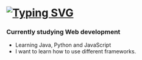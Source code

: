 # [![Typing SVG](https://readme-typing-svg.demolab.com?font=Minecraft&duration=3500&pause=1000&color=FFFFFF&width=435&lines=%C2%A1Welcome!+%F0%9F%91%8B;I'm+Diego)](https://git.io/typing-svg)

### Currently studying Web development
- Learning Java, Python and JavaScript
- I want to learn how to use different frameworks.
